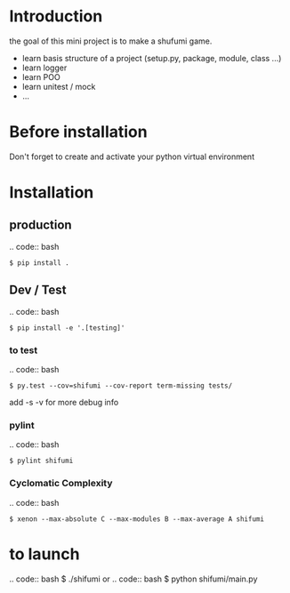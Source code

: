 # Introduction

the goal of this mini project is to make a shufumi game.

* learn basis structure of a project (setup.py, package, module, class ...)
* learn logger
* learn POO
* learn unitest / mock
* ...

# Before installation
Don't forget to create and activate your python virtual environment

# Installation

## production
.. code:: bash

    $ pip install .

## Dev / Test
.. code:: bash

    $ pip install -e '.[testing]'

### to test
.. code:: bash

    $ py.test --cov=shifumi --cov-report term-missing tests/

add -s -v for more debug info

### pylint
.. code:: bash

    $ pylint shifumi

### Cyclomatic Complexity
.. code:: bash

    $ xenon --max-absolute C --max-modules B --max-average A shifumi

# to launch
.. code:: bash
    $ ./shifumi
or 
.. code:: bash
 $ python shifumi/main.py

